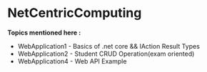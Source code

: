 # NetCentricComputing

**Topics mentioned here :**

- WebApplication1 - Basics of .net core && IAction Result Types
- WebApplication2 - Student CRUD Operation(exam oriented)
- WebApplication4 - Web API Example
